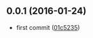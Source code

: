 <a name="0.0.1"></a>
## 0.0.1 (2016-01-24)


* first commit ([01c5235](https://github.com/someone/downloads/commit/01c5235))



